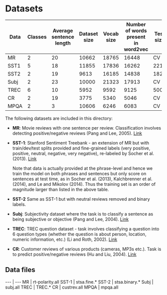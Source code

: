 # Datasets

**Data** | Classes | Average sentence length | Dataset size | Vocab size | Number of words present in word2vec | Test size
--- | --- | --- | --- | --- | --- | ---
MR | 2 | 20 | 10662 | 18765 | 16448 | CV
SST1 | 5 | 18 | 11855 | 17836 | 16262 | 2210
SST2 | 2 | 19 | 9613 | 16185 | 14838 | 1821
Subj | 2 | 23 | 10000 | 21323 | 17913 | CV
TREC | 6 | 10 | 5952 | 9592 | 9125 | 500
CR | 2 | 19 | 3775 | 5340 | 5046 | CV
MPQA | 2 | 3 | 10606 | 6246 | 6083 | CV

The following datasets are included in this directory:
  * **MR**: Movie reviews with one sentence per review. Classification involves detecting positive/negative reviews (Pang and Lee, 2005). [Link](https://www.cs.cornell.edu/people/pabo/movie-review-data/)
  * **SST-1**: Stanford Sentiment Treebank - an extension of MR but with train/dev/test splits provided and fine-grained labels (very positive, positive, neutral, negative, very negative), re-labeled by Socher et al. (2013). [Link](http://nlp.stanford.edu/sentiment/)

    Note that data is actually provided at the phrase-level and hence we train the model on both phrases and sentences but only score on sentences at test time, as in Socher et al. (2013), Kalchbrenner et al. (2014), and Le and Mikolov (2014). Thus the training set is an order of magnitude larger than listed in the above table.
  * **SST-2** Same as SST-1 but with neutral reviews removed and binary labels.
  * **Subj**: Subjectivity dataset where the task is to classify a sentence as being subjective or objective (Pang and Lee, 2004). [Link](http://cogcomp.cs.illinois.edu/Data/QA/QC/)
  * **TREC**: TREC question dataset - task involves classifying a question into 6 question types (whether the question is about person, location, numeric information, etc.) (Li and Roth, 2002). [Link](http://www.cs.uic.edu/⇠liub/FBS/sentiment-analysis.html)
  * **CR**: Customer reviews of various products (cameras, MP3s etc.). Task is to predict positive/negative reviews (Hu and Liu, 2004). [Link](http://www.cs.pitt.edu/mpqa/)

## Data files

--- | ---
MR | rt-polarity.all
SST-1 | stsa.fine.\*
SST-2 | stsa.binary.\*
Subj | subj.all
TREC | TREC.\*
CR | custrev.all
MPQA | mpqa.all

